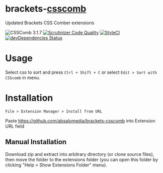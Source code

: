 brackets-[csscomb](https://github.com/csscomb/csscomb.js)
============================

Updated Brackets CSS Comber extensions

![CSSComb 3.1.7](https://img.shields.io/badge/csscomb-3.1.7-blue.svg) [![Scrutinizer Code Quality](https://scrutinizer-ci.com/g/absalomedia/brackets-csscomb/badges/quality-score.png?b=master)](https://scrutinizer-ci.com/g/absalomedia/brackets-csscomb/?branch=master) [![StyleCI](https://styleci.io/repos/63387534/shield)](https://styleci.io/repos/63387534) [![devDependencies Status](https://david-dm.org/absalomedia/brackets-csscomb/dev-status.svg)](https://david-dm.org/absalomedia/brackets-csscomb?type=dev)


Usage
===

Select css to sort and press `Ctrl + Shift + C` or select `Edit > Sort with CSScomb` in menu.


Installation
===

`File > Extension Manager > Install from URL`

Paste https://github.com/absalomedia/brackets-csscomb into Extension URL field


Manual Installation
---
Download zip and extract into arbitrary directory (or clone source files), then move the folder to the extensions folder (you can open this folder by clicking "Help > Show Extensions Folder" menu).
